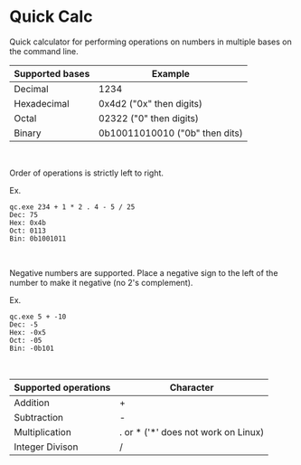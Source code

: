 # Quick Calc

Quick calculator for performing operations on numbers in multiple bases on the command line.

Supported bases | Example
-|-
Decimal | 1234
Hexadecimal | 0x4d2 ("0x" then digits)
Octal | 02322 ("0" then digits)
Binary | 0b10011010010 ("0b" then dits)
&nbsp;

Order of operations is strictly left to right.

Ex.
```
qc.exe 234 + 1 * 2 . 4 - 5 / 25
Dec: 75
Hex: 0x4b
Oct: 0113
Bin: 0b1001011
```
&nbsp;

Negative numbers are supported. Place a negative sign to the left of the number to make it negative (no 2's complement).

Ex.
```
qc.exe 5 + -10
Dec: -5
Hex: -0x5
Oct: -05
Bin: -0b101
```
&nbsp;

Supported operations | Character
-|-
Addition | +
Subtraction | -
Multiplication | . or \* ('\*' does not work on Linux)
Integer Divison | /
